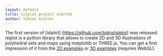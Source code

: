 ```yaml
---
layout: default
title: islplot project started
author: Tobias Grosser
---
```


The first version of [islplot] (https://github.com/tobig/islplot) was
released. islplot is a python library that allows to create 2D and 3D
illustrations of polyhedral sets and maps using matplotlib or
THREE.js. You can get a first impression of it from the [2D examples](http://nbviewer.ipython.org/github/tobig/islplot/blob/master/notebooks/islplot-examples.ipynb) or [3D examples](http://nbviewer.ipython.org/github/tobig/islplot/blob/master/notebooks/islplot-examples-3d.ipynb) (requires WebGL).

